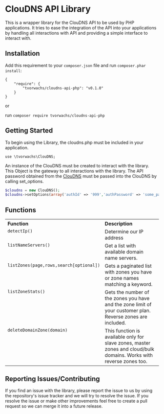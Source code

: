 ClouDNS API Library
===============================

This is a wrapper library for the ClouDNS API to be used by PHP applications. It tries to ease the integration of the API into your applications by handling all interactions with API and providing a simple interface to interact with.



Installation
-------------------------------
Add this requirement to your `composer.json` file and run `composer.phar install`:

    {
        "require": {
            "tvorwachs/cloudns-api-php": "v0.1.0"
        }
    }

or

run `composer require tvorwachs/cloudns-api-php`

Getting Started
-------------------------------
To begin using the Library, the cloudns.php must be included in your application.

```
use \tvorwachs\ClouDNS;
```

An instance of the ClouDNS must be created to interact with the library. This Object is the gateway to all interactions with the library. The API password obtained from the [ClouDNS](https://www.cloudns.net/api-settings/) must be passed into the ClouDNS by calling set_options.

```php
$cloudns = new ClouDNS();
$cloudns->setOptions(array('authId' => '999','authPassword' => 'some_password'));
```

Functions
-------------------------------

<table width="100%">
	<tr>
		<th valign="top" width="120px" align="left">Function</th>
		<th valign="top" align="left">Description</th>
	</tr>
	<tr>
		<td valign="top"><code>detectIp()</code></td>
		<td valign="top">Determine our IP address</td>
	</tr>
	<tr>
		<td valign="top"><code>listNameServers()</code></td>
		<td valign="top">Get a list with available domain name servers.</td>
	</tr>
	<tr>
		<td valign="top"><code>listZones(page,rows,search[optional])</code></td>
		<td valign="top">Gets a paginated list with zones you have or zone names matching a keyword.</td>
	</tr>
	<tr>
		<td valign="top"><code>listZoneStats()</code></td>
		<td valign="top">Gets the number of the zones you have and the zone limit of your customer plan. Reverse zones are included.</td>
	</tr>
	<tr>
		<td valign="top"><code>deleteDomainZone(domain)</code></td>
		<td valign="top">This function is available only for slave zones, master zones and cloud/bulk domains. Works with reverse zones too.</td>
	</tr>
</table>

Reporting Issues/Contributing
-------------------------------
If you find an issue with the library, please report the issue to us by using the repository's issue tracker and we will try to resolve the issue. If you resolve the issue or make other improvements feel free to create a pull request so we can merge it into a future release.